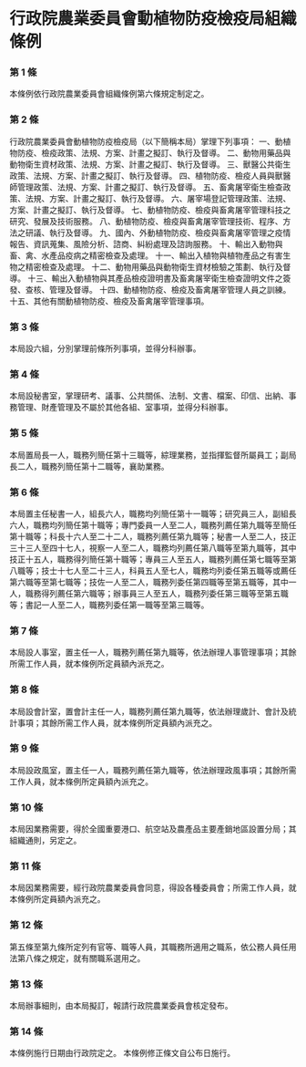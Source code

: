 # 行政院農業委員會動植物防疫檢疫局組織條例

### 第 1 條

本條例依行政院農業委員會組織條例第六條規定制定之。

### 第 2 條

行政院農業委員會動植物防疫檢疫局（以下簡稱本局）掌理下列事項：
一、動植物防疫、檢疫政策、法規、方案、計畫之擬訂、執行及督導。
二、動物用藥品與動物衛生資材政策、法規、方案、計畫之擬訂、執行及督導。
三、獸醫公共衛生政策、法規、方案、計畫之擬訂、執行及督導。
四、植物防疫、檢疫人員與獸醫師管理政策、法規、方案、計畫之擬訂、執行及督導。
五、畜禽屠宰衛生檢查政策、法規、方案、計畫之擬訂、執行及督導。
六、屠宰場登記管理政策、法規、方案、計畫之擬訂、執行及督導。
七、動植物防疫、檢疫與畜禽屠宰管理科技之研究、發展及技術服務。
八、動植物防疫、檢疫與畜禽屠宰管理技術、程序、方法之研議、執行及督導。
九、國內、外動植物防疫、檢疫與畜禽屠宰管理之疫情報告、資訊蒐集、風險分析、諮商、糾紛處理及諮詢服務。
十、輸出入動物與畜、禽、水產品疫病之精密檢查及處理。
十一、輸出入植物與植物產品之有害生物之精密檢查及處理。
十二、動物用藥品與動物衛生資材檢驗之策劃、執行及督導。
十三、輸出入動植物與其產品檢疫證明書及畜禽屠宰衛生檢查證明文件之簽發、查核、管理及督導。
十四、動植物防疫、檢疫及畜禽屠宰管理人員之訓練。
十五、其他有關動植物防疫、檢疫及畜禽屠宰管理事項。

### 第 3 條

本局設六組，分別掌理前條所列事項，並得分科辦事。

### 第 4 條

本局設秘書室，掌理研考、議事、公共關係、法制、文書、檔案、印信、出納、事務管理、財產管理及不屬於其他各組、室事項，並得分科辦事。

### 第 5 條

本局置局長一人，職務列簡任第十三職等，綜理業務，並指揮監督所屬員工；副局長二人，職務列簡任第十二職等，襄助業務。

### 第 6 條

本局置主任秘書一人，組長六人，職務均列簡任第十一職等；研究員三人，副組長六人，職務均列簡任第十職等；專門委員一人至二人，職務列薦任第九職等至簡任第十職等；科長十六人至二十二人，職務列薦任第九職等；秘書一人至二人，技正三十三人至四十七人，視察一人至二人，職務均列薦任第八職等至第九職等，其中技正十五人，職務得列簡任第十職等；專員三人至五人，職務列薦任第七職等至第八職等；技士十七人至二十三人，科員五人至七人，職務均列委任第五職等或薦任第六職等至第七職等；技佐一人至二人，職務列委任第四職等至第五職等，其中一人，職務得列薦任第六職等；辦事員三人至五人，職務列委任第三職等至第五職等；書記一人至二人，職務列委任第一職等至第三職等。

### 第 7 條

本局設人事室，置主任一人，職務列薦任第九職等，依法辦理人事管理事項；其餘所需工作人員，就本條例所定員額內派充之。

### 第 8 條

本局設會計室，置會計主任一人，職務列薦任第九職等，依法辦理歲計、會計及統計事項；其餘所需工作人員，就本條例所定員額內派充之。

### 第 9 條

本局設政風室，置主任一人，職務列薦任第九職等，依法辦理政風事項；其餘所需工作人員，就本條例所定員額內派充之。

### 第 10 條

本局因業務需要，得於全國重要港口、航空站及農產品主要產銷地區設置分局；其組織通則，另定之。

### 第 11 條

本局因業務需要，經行政院農業委員會同意，得設各種委員會；所需工作人員，就本條例所定員額內派充之。

### 第 12 條

第五條至第九條所定列有官等、職等人員，其職務所適用之職系，依公務人員任用法第八條之規定，就有關職系選用之。

### 第 13 條

本局辦事細則，由本局擬訂，報請行政院農業委員會核定發布。

### 第 14 條

本條例施行日期由行政院定之。
本條例修正條文自公布日施行。
